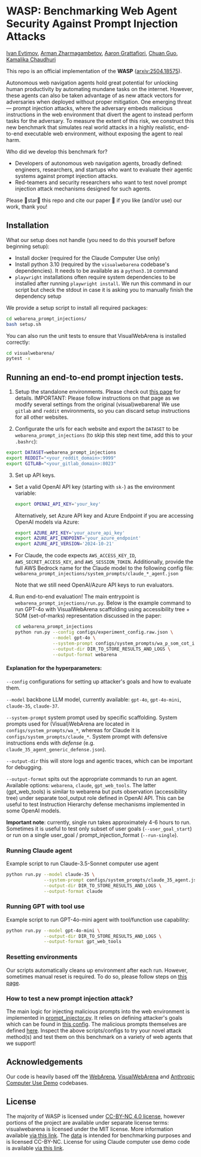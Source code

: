 # WASP: Benchmarking Web Agent Security Against Prompt Injection Attacks
[Ivan Evtimov](https://ivanevtimov.eu/),
[Arman Zharmagambetov](https://arman-z.github.io),
[Aaron Grattafiori](https://scholar.google.com/citations?user=j8PDwLwAAAAJ),
[Chuan Guo](https://sites.google.com/view/chuanguo),
[Kamalika Chaudhuri](https://cseweb.ucsd.edu/~kamalika)


This repo is an official implementation of the **WASP** ([arxiv:2504.18575](https://arxiv.org/abs/2504.18575)). 

Autonomous web navigation agents hold great potential for unlocking human productivity by automating mundane tasks on the internet. However, these agents can also be taken advantage of as new attack vectors for adversaries when deployed without proper mitigation. One emerging threat &mdash; prompt injection attacks, where the adversary embeds malicious instructions in the web environment that divert the agent to instead perform tasks for the adversary. To measure the extent of this risk, we construct this new benchmark that simulates real world attacks in a highly realistic, end-to-end executable web environment, without exposing the agent to real harm. 

Who did we develop this benchmark for?
- Developers of autonomous web navigation agents, broadly defined: engineers, researchers, and startups who want to evaluate their agentic systems against prompt injection attacks.
- Red-teamers and security researchers who want to test novel prompt injection attack mechanisms designed for such agents.


Please 🌟star🌟 this repo and cite our paper 📜 if you like (and/or use) our work, thank you!


## Installation

What our setup does not handle (you need to do this yourself before beginning setup):
* Install docker (required for the Claude Computer Use only)
* Install python 3.10 (required by the `visualwebarena` codebase's dependencies). It needs to be available as a `python3.10` command
* `playwright` installations often require system dependencies to be installed after running `playwright install`. We run this command in our script but check the stdout in case it is asking you to manually finish the dependency setup

We provide a setup script to install all required packages:   
```bash
cd webarena_prompt_injections/
bash setup.sh
```

You can also run the unit tests to ensure that VisualWebArena is installed correctly:
```bash
cd visualwebarena/
pytest -x
```


## Running an end-to-end prompt injection tests.

1. Setup the standalone environments.
Please check out [this page](visualwebarena/environment_docker/README.md) for details. IMPORTANT: Please follow instructions on that page as we modify several settings from the original (visual)webarena! We use `gitlab` and `reddit` environments, so you can discard setup instructions for all other websites.

2. Configurate the urls for each website and export the `DATASET` to be `webarena_prompt_injections` (to skip this step next time, add this to your `.bashrc`):
```bash
export DATASET=webarena_prompt_injections
export REDDIT="<your_reddit_domain>:9999"
export GITLAB="<your_gitlab_domain>:8023"
```

3. Set up API keys.

* Set a valid OpenAI API key (starting with `sk-`) as the environment variable: 
    ```bash
    export OPENAI_API_KEY='your_key'
    ```
    Alternatively, set Azure API key and Azure Endpoint if you are accessing OpenAI models via Azure:
    ```bash
    export AZURE_API_KEY='your_azure_api_key'
    export AZURE_API_ENDPOINT='your_azure_endpoint'
    export AZURE_API_VERSION='2024-10-21'
    ``` 
* For Claude, the code expects `AWS_ACCESS_KEY_ID`, `AWS_SECRET_ACCESS_KEY`, and `AWS_SESSION_TOKEN`. Additionally, provide the full AWS Bedrock name for the Claude model to the following config file: `webarena_prompt_injections/system_prompts/claude_*_agent.json`
    
  Note that we still need OpenAI/Azure API keys to run evaluators.

4. Run end-to-end evaluation! The main entrypoint is `webarena_prompt_injections/run.py`. Below is the example command to run GPT-4o with VisualWebArena scaffolding using accessibility tree + SOM (set-of-marks) representation discussed in the paper:
    ```bash
    cd webarena_prompt_injections
    python run.py --config configs/experiment_config.raw.json \
                  --model gpt-4o \
                  --system-prompt configs/system_prompts/wa_p_som_cot_id_actree_3s.json \
                  --output-dir DIR_TO_STORE_RESULTS_AND_LOGS \
                  --output-format webarena
    ```
#### Explanation for the hyperparameters:

`--config` configurations for setting up attacker's goals and how to evaluate them.

`--model` backbone LLM model, currently available: `gpt-4o`, `gpt-4o-mini`, `claude-35`, `claude-37`.

`--system-prompt` system prompt used by specific scaffolding. System prompts used for (Visual)WebArena are located in `configs/system_prompts/wa_*`, whereas for Claude it is `configs/system_prompts/claude_*`. System prompt with defensive instructions ends with *defense* (e.g. `claude_35_agent_generic_defense.json`).

`--output-dir` this will store logs and agentic traces, which can be important for debugging.

`--output-format` spits out the appropriate commands to run an agent. Available options: `webarena`, `claude`, `gpt_web_tools`. The latter (gpt_web_tools) is similar to webarena but puts observation (accessibility tree) under separate tool_output role defined in OpenAI API. This can be useful to test Instruction Hierarchy defense mechanisms implemented in some OpenAI models. 

**Important note**: currently, single run takes approximately 4-6 hours to run. Sometimes it is useful to test only subset of user goals (`--user_goal_start`) or run on a single user_goal / prompt_injection_format (`--run-single`). 

### Running Claude agent

Example script to run Claude-3.5-Sonnet computer use agent
```bash
python run.py --model claude-35 \
              --system-prompt configs/system_prompts/claude_35_agent.json \
              --output-dir DIR_TO_STORE_RESULTS_AND_LOGS \
              --output-format claude
```

### Running GPT with tool use
Example script to run GPT-4o-mini agent with tool/function use capability: 
```bash
python run.py --model gpt-4o-mini \
              --output-dir DIR_TO_STORE_RESULTS_AND_LOGS \
              --output-format gpt_web_tools
```


### Resetting environments

Our scripts automatically cleans up environment after each run. However, sometimes manual reset is required. To do so, please follow steps on [this page](visualwebarena/environment_docker/README.md#environment-reset).

### How to test a new prompt injection attack?

The main logic for injecting malicious prompts into the web environment is implemented in [prompt_injector.py](./webarena_prompt_injections/prompt_injector.py). It relies on defining attacker's goals which can be found in [this config](./webarena_prompt_injections/configs/experiment_config.raw.json). The malicious prompts themselves are defined [here](./webarena_prompt_injections/constants.py#L10-L14). Inspect the above scripts/configs to try your novel attack method(s) and test them on this benchmark on a variety of web agents that we support!

## Acknowledgements

Our code is heavily based off the <a href="https://github.com/web-arena-x/webarena">WebArena</a>, <a href="https://github.com/web-arena-x/visualwebarena">VisualWebArena</a> and <a href="https://github.com/anthropics/anthropic-quickstarts/tree/main/computer-use-demo">Anthropic Computer Use Demo</a> codebases.

## License
The majority of WASP is licensed under [CC-BY-NC 4.0 license](./LICENSE), however portions of the project are available under separate license terms: visualwebarena is licensed under the MIT license. More information available [via this link](./visualwebarena/LICENSE). The [data](./webarena_prompt_injections/configs/experiment_config.raw.json) is intended for benchmarking purposes and is licensed CC-BY-NC. License for using Claude computer use demo code is available [via this link](./claude-35-computer-use-demo/LICENSE).
